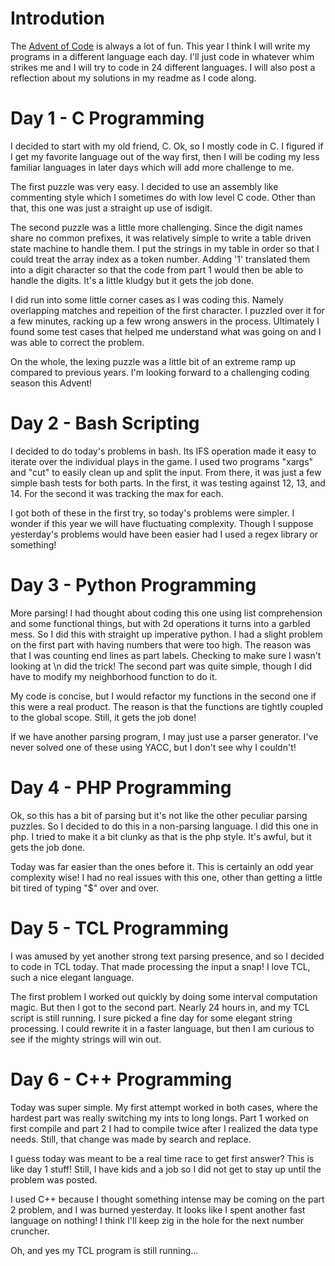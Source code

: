 # Introdution
The [Advent of Code](https://adventofcode.com/) is always a lot of
fun. This year I think I will write my programs in a different
language each day. I'll just code in whatever whim strikes me and
I will try to code in 24 different languages. I will also post
a reflection about my solutions in my readme as I code along.

# Day 1 - C Programming
I decided to start with my old friend, C. Ok, so I mostly code in C.
I figured if I get my favorite language out of the way first, then
I will be coding my less familiar languages in later days which will
add more challenge to me.

The first puzzle was very easy. I decided to use an assembly like
commenting style which I sometimes do with low level C code. Other
than that, this one was just a straight up use of isdigit.

The second puzzle was a little more challenging. Since the digit names
share no common prefixes, it was relatively simple to write a table
driven state machine to handle them. I put the strings in my table in
order so that I could treat the array index as a token number. Adding
'1' translated them into a digit character so that the code from part
1 would then be able to handle the digits. It's a little kludgy but
it gets the job done.

I did run into some little corner cases as I was coding this. Namely
overlapping matches and repeition of the first character. I puzzled
over it for a few minutes, racking up a few wrong answers in the
process. Ultimately I found some test cases that helped me understand
what was going on and I was able to correct the problem.

On the whole, the lexing puzzle was a little bit of an extreme ramp up
compared to previous years. I'm looking forward to a challenging
coding season this Advent!

# Day 2 - Bash Scripting
I decided to do today's problems in bash. Its IFS operation made it easy 
to iterate over the individual plays in the game. I used two programs 
"xargs" and "cut" to easily clean up and split the input. From there, it
was just a few simple bash tests for both parts. In the first, it was
testing against 12, 13, and 14. For the second it was tracking the max
for each.

I got both of these in the first try, so today's problems were simpler.
I wonder if this year we will have fluctuating complexity. Though I
suppose yesterday's problems would have been easier had I used a regex
library or something!

# Day 3 - Python Programming
More parsing! I had thought about coding this one using list comprehension and
some functional things, but with 2d operations it turns into a garbled mess. So
I did this with straight up imperative python. I had a slight problem on the
first part with having numbers that were too high. The reason was that 
I was counting end lines as part labels. Checking to make sure I wasn't 
looking at \n did the trick! The second part was quite simple, though
I did have to modify my neighborhood function to do it.

My code is concise, but I would refactor my functions in the second
one if this were a real product. The reason is that the functions
are tightly coupled to the global scope. Still, it gets the job done!

If we have another parsing program, I may just use a parser generator.
I've never solved one of these using YACC, but I don't see why I couldn't!

# Day 4 - PHP Programming
Ok, so this has a bit of parsing but it's not like the other peculiar parsing
puzzles. So I decided to do this in a non-parsing language. I did this one
in php. I tried to make it a bit clunky as that is the php style. It's awful,
but it gets the job done.

Today was far easier than the ones before it. This is certainly an odd year 
complexity wise! I had no real issues with this one, other than getting a 
little bit tired of typing "$" over and over.

# Day 5 - TCL Programming
I was amused by yet another strong text parsing presence, and so I decided
to code in TCL today. That made processing the input a snap! I love TCL,
such a nice elegant language.

The first problem I worked out quickly by doing some interval computation
magic. But then I got to the second part. Nearly 24 hours in, and my TCL
script is still running. I sure picked a fine day for some elegant
string processing. I could rewrite it in a faster language, but then I am
curious to see if the mighty strings will win out.

# Day 6 - C++ Programming
Today was super simple. My first attempt worked in both cases, where the
hardest part was really switching my ints to long longs. Part 1 worked
on first compile and part 2 I had to compile twice after I realized 
the data type needs. Still, that change was made by search and replace.

I guess today was meant to be a real time race to get first answer? This
is like day 1 stuff! Still, I have kids and a job so I did not get to 
stay up until the problem was posted. 

I used C++ because I thought something intense may be coming on the
part 2 problem, and I was burned yesterday. It looks like I spent
another fast language on nothing! I think I'll keep zig in the hole 
for the next number cruncher.

Oh, and yes my TCL program is still running...
